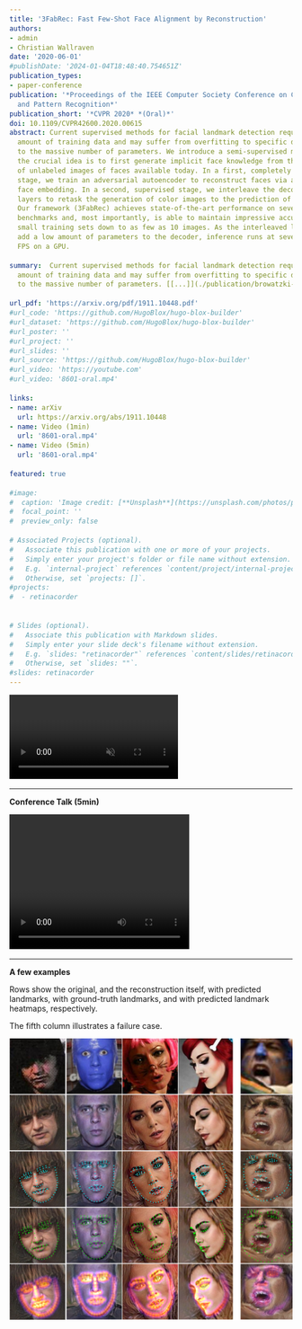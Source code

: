```yaml
---
title: '3FabRec: Fast Few-Shot Face Alignment by Reconstruction'
authors:
- admin
- Christian Wallraven
date: '2020-06-01'
#publishDate: '2024-01-04T18:48:40.754651Z'
publication_types:
- paper-conference
publication: '*Proceedings of the IEEE Computer Society Conference on Computer Vision
  and Pattern Recognition*'
publication_short: '*CVPR 2020* *(Oral)*'
doi: 10.1109/CVPR42600.2020.00615
abstract: Current supervised methods for facial landmark detection require a large
  amount of training data and may suffer from overfitting to specific datasets due
  to the massive number of parameters. We introduce a semi-supervised method in which
  the crucial idea is to first generate implicit face knowledge from the large amounts
  of unlabeled images of faces available today. In a first, completely unsupervised
  stage, we train an adversarial autoencoder to reconstruct faces via a low-dimensional
  face embedding. In a second, supervised stage, we interleave the decoder with transfer
  layers to retask the generation of color images to the prediction of landmark heatmaps.
  Our framework (3FabRec) achieves state-of-the-art performance on several common
  benchmarks and, most importantly, is able to maintain impressive accuracy on extremely
  small training sets down to as few as 10 images. As the interleaved layers only
  add a low amount of parameters to the decoder, inference runs at several hundred
  FPS on a GPU.

summary:  Current supervised methods for facial landmark detection require a large
  amount of training data and may suffer from overfitting to specific datasets due
  to the massive number of parameters. [[...]](./publication/browatzki-2020-a/)

url_pdf: 'https://arxiv.org/pdf/1911.10448.pdf'
#url_code: 'https://github.com/HugoBlox/hugo-blox-builder'
#url_dataset: 'https://github.com/HugoBlox/hugo-blox-builder'
#url_poster: ''
#url_project: ''
#url_slides: ''
#url_source: 'https://github.com/HugoBlox/hugo-blox-builder'
#url_video: 'https://youtube.com'
#url_video: '8601-oral.mp4'

links:
- name: arXiv
  url: https://arxiv.org/abs/1911.10448
- name: Video (1min)
  url: '8601-oral.mp4'
- name: Video (5min)
  url: '8601-oral.mp4'
    
featured: true

#image:
#  caption: 'Image credit: [**Unsplash**](https://unsplash.com/photos/pLCdAaMFLTE)'
#  focal_point: ''
#  preview_only: false

# Associated Projects (optional).
#   Associate this publication with one or more of your projects.
#   Simply enter your project's folder or file name without extension.
#   E.g. `internal-project` references `content/project/internal-project/index.md`.
#   Otherwise, set `projects: []`.
#projects:
#  - retinacorder


# Slides (optional).
#   Associate this publication with Markdown slides.
#   Simply enter your slide deck's filename without extension.
#   E.g. `slides: "retinacorder"` references `content/slides/retinacorder/index.md`.
#   Otherwise, set `slides: ""`.
#slides: retinacorder
---
```

[//]: # (**Summary**)

<video controls autoplay muted>
  <source src="8601-1min.mp4" type="video/mp4">
</video>

****

**Conference Talk (5min)**

<video width="320" height="240" controls>
  <source src="8601-oral.mp4" type="video/mp4">
</video>

****

**A few examples**

Rows show the original, and the reconstruction itself, with predicted landmarks, with ground-truth landmarks, and with predicted landmark heatmaps, respectively.

The fifth column illustrates a failure case.

![examples](./featured__.png)


